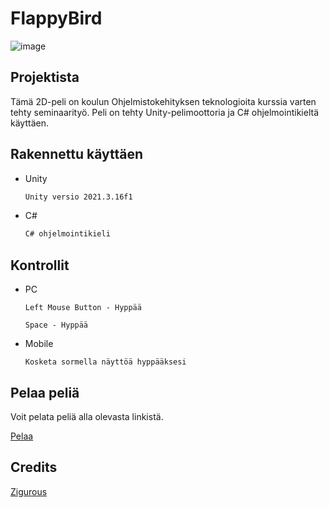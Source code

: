 # FlappyBird

![image](https://user-images.githubusercontent.com/112946898/235643900-0faefc3c-beb6-471c-a34d-77222938632f.png)


## Projektista

Tämä 2D-peli on koulun Ohjelmistokehityksen teknologioita kurssia varten tehty seminaarityö. Peli on tehty Unity-pelimoottoria ja C# ohjelmointikieltä käyttäen.

## Rakennettu käyttäen

* Unity
  ```sh
  Unity versio 2021.3.16f1
  ```
* C#
  ```sh
  C# ohjelmointikieli
  ```
## Kontrollit

* PC

  ```
  Left Mouse Button - Hyppää
  
  Space - Hyppää
  
  ```
* Mobile
  ```
  Kosketa sormella näyttöä hyppääksesi
  ```
## Pelaa peliä

Voit pelata peliä alla olevasta linkistä.

[Pelaa](https://tepaqt.itch.io/flappy-bird)

## Credits

[Zigurous](https://www.youtube.com/watch?v=ihvBiJ1oC9U&t=750s)
